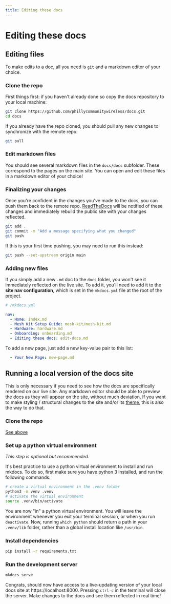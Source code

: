 ```yaml
---
title: Editing these docs
---
```


# Editing these docs

## Editing files

To make edits to a doc, all you need is `git` and a markdown editor of your choice. 

### Clone the repo

First things first: if you haven't already done so copy the docs repository to your local machine:

``` bash
git clone https://github.com/phillycommunitywireless/docs.git 
cd docs
```

If you already have the repo cloned, you should pull any new changes to synchronize with the remote repo:

``` bash
git pull
```

### Edit markdown files

You should see several markdown files in the `docs/docs` subfolder. These correspond to the pages on the main site. You can open and edit these files in a markdown editor of your choice!

### Finalizing your changes

Once you're confident in the changes you've made to the docs, you can push them back to the remote repo. [ReadTheDocs](https://readthedocs.io) will be notified of these changes and immediately rebuild the public site with your changes reflected.

``` bash
git add .
git commit -m "Add a message specifying what you changed"
git push
```

If this is your first time pushing, you may need to run this instead:

``` bash
git push --set-upstream origin main
```

### Adding new files

If you simply add a new `.md` doc to the `docs` folder, you won't see it immediately reflected on the live site. To add it, you'll need to add it to the **site nav configuration**, which is set in the `mkdocs.yml` file at the root of the project.

``` yaml
# /mkdocs.yml

nav:
  - Home: index.md
  - Mesh Kit Setup Guide: mesh-kit/mesh-kit.md
  - Hardware: hardware.md
  - Onboarding: onboarding.md
  - Editing these docs: edit-docs.md
```
To add a new page, just add a new key-value pair to this list:
``` yaml
  - Your New Page: new-page.md
```

## Running a local version of the docs site

This is only necessary if you need to see how the docs are specifically rendered on our live site. Any markdown editor should be able to preview the docs as they will appear on the site, without much deviation. If you want to make styling / structural changes to the site and/or its [theme](https://squidfunk.github.io/mkdocs-material/), this is also the way to do that. 

### Clone the repo

[See above](#clone-the-repo)

### Set up a python virtual environment

_This step is optional but recommended._

It's best practice to use a python virtual environment to install and run mkdocs. To do so, first make sure you have python 3 installed, and run the following commands:

``` bash
# create a virtual environment in the .venv folder
python3 -m venv .venv
# activate the virtual environment
source .venv/bin/activate
```

You are now "in" a python virtual environment. You will leave the environment whenever you exit your terminal session, or when you run `deactivate`. Now, running `which python` should return a path in your `.venv/lib` folder, rather than a global install location like `/usr/bin`. 

### Install dependencies
``` bash
pip install -r requirements.txt
```

### Run the development server
``` bash
mkdocs serve
```

Congrats, should now have access to a live-updating version of your local docs site at https://localhost:8000. Pressing `ctrl-c` in the terminal will close the server. Make changes to the docs and see them reflected in real time!
